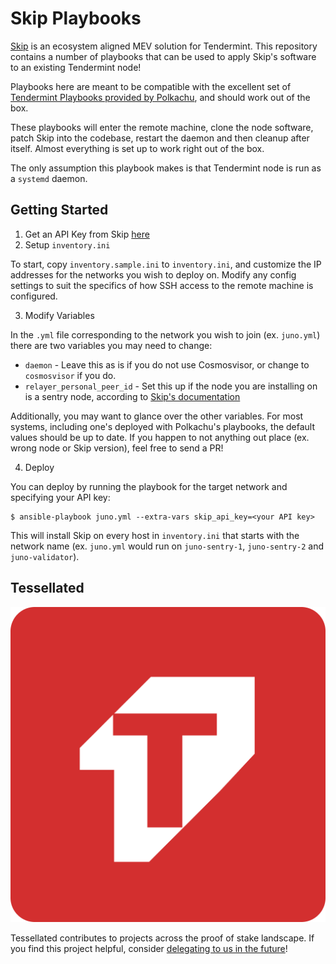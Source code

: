 # Skip Playbooks

[Skip](https://skip.money) is an ecosystem aligned MEV solution for Tendermint.  This repository contains a number of playbooks that can be used to apply Skip's software to an existing Tendermint node!

Playbooks here are meant to be compatible with the excellent set of [Tendermint Playbooks provided by Polkachu](https://github.com/polkachu/cosmos-validators), and should work out of the box. 

These playbooks will enter the remote machine, clone the node software, patch Skip into the codebase, restart the daemon and then cleanup after itself. Almost everything is set up to work right out of the box. 

The only assumption this playbook makes is that Tendermint node is run as a `systemd` daemon.

## Getting Started

1. Get an API Key from Skip [here](https://skip.money/registration)
2. Setup `inventory.ini`

To start, copy `inventory.sample.ini` to `inventory.ini`, and customize the IP addresses for the networks you wish to deploy on. Modify any config settings to suit the specifics of how SSH access to the remote machine is configured.

3. Modify Variables

In the `.yml` file corresponding to the network you wish to join (ex. `juno.yml`) there are two variables you may need to change:
  - `daemon` - Leave this as is if you do not use Cosmosvisor, or change to `cosmosvisor` if you do.
  - `relayer_personal_peer_id` - Set this up if the node you are installing on is a sentry node, according to [Skip's documentation](https://www.notion.so/skip-protocol/mev-tendermint-8-b5f300d29c15466e863cd849121d6beb)

Additionally, you may want to glance over the other variables. For most systems, including one's deployed with Polkachu's playbooks,
the default values should be up to date. If you happen to not anything out place (ex. wrong node or Skip version), feel free to send a PR! 

4. Deploy

You can deploy by running the playbook for the target network and specifying your API key: 
```shell
$ ansible-playbook juno.yml --extra-vars skip_api_key=<your API key>
```

This will install Skip on every host in `inventory.ini` that starts with the network name (ex. `juno.yml` would run on `juno-sentry-1`, `juno-sentry-2` and `juno-validator`).

## Tessellated
![Tessellated](media/logo.png)

Tessellated contributes to projects across the proof of stake landscape. If you find this project helpful, consider [delegating
to us in the future](https://www.mintscan.io/juno/account/juno12udz3pg72mr3yupsguf29nj3gfqlluwqsg4850)! 